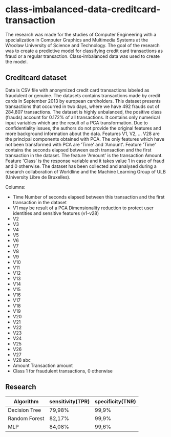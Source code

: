 # class-imbalanced-data-creditcard-transaction

The research was made for the studies of Computer Engineering with a specialization in Computer Graphics and Multimedia Systems at the Wrocław University of Science and Technology. The goal of the research was to create a predictive model for classifying credit card transactions as fraud or a regular transaction. Class-imbalanced data was used to create the model.

## Creditcard dataset

Data is CSV file with anonymized credit card transactions labeled as fraudulent or genuine.
The datasets contains transactions made by credit cards in September 2013 by european cardholders. This dataset presents transactions that occurred in two days, where we have 492 frauds out of 284,807 transactions. The dataset is highly unbalanced, the positive class (frauds) account for 0.172% of all transactions. It contains only numerical input variables which are the result of a PCA transformation.
Due to confidentiality issues, the authors do not provide the original features and more background information about the data. Features V1, V2, ... V28 are the principal components obtained with PCA. The only features which have not been transformed with PCA are 'Time' and 'Amount'. Feature 'Time' contains the seconds elapsed between each transaction and the first transaction in the dataset. The feature 'Amount' is the transaction Amount. Feature 'Class' is the response variable and it takes value 1 in case of fraud and 0 otherwise. The dataset has been collected and analysed during a research collaboration of Worldline and the Machine Learning Group  of ULB (University Libre de Bruxelles).

Columns:

- Time Number of seconds elapsed between this transaction and the first transaction in the dataset
- V1 may be result of a PCA Dimensionality reduction to protect user identities and sensitive features (v1-v28)
- V2
- V3
- V4
- V5
- V6
- V7
- V8
- V9
- V10
- V11
- V12
- V13
- V14
- V15
- V16
- V17
- V18
- V19
- V20
- V21
- V22
- V23
- V24
- V25
- V26
- V27
- V28 abc
- Amount Transaction amount
- Class 1 for fraudulent transactions, 0 otherwise

## Research

|  Algorithm    |  sensitivity(TPR) |  specificity(TNR)  |
|---------------|-------------------|--------------------|
| Decision Tree |        79,98%     |       99,9%        |
| Random Forest |        82,17%     |       99,9%        |
|     MLP       |        84,08%     |       99,6%        |
